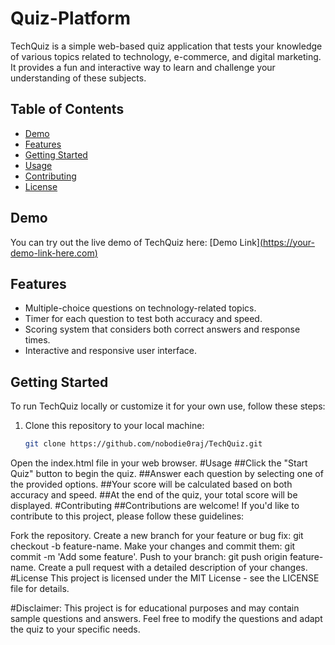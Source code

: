 # Quiz-Platform

TechQuiz is a simple web-based quiz application that tests your knowledge of various topics related to technology, e-commerce, and digital marketing. It provides a fun and interactive way to learn and challenge your understanding of these subjects.

## Table of Contents

- [Demo](#demo)
- [Features](#features)
- [Getting Started](#getting-started)
- [Usage](#usage)
- [Contributing](#contributing)
- [License](#license)

## Demo

You can try out the live demo of TechQuiz here: [Demo Link][(https://your-demo-link-here.com)
](https://nobodie0raj.github.io/Quiz-Platform/)
## Features

- Multiple-choice questions on technology-related topics.
- Timer for each question to test both accuracy and speed.
- Scoring system that considers both correct answers and response times.
- Interactive and responsive user interface.

## Getting Started

To run TechQuiz locally or customize it for your own use, follow these steps:

1. Clone this repository to your local machine:

   ```bash
   git clone https://github.com/nobodie0raj/TechQuiz.git
Open the index.html file in your web browser.
#Usage
##Click the "Start Quiz" button to begin the quiz.
##Answer each question by selecting one of the provided options.
##Your score will be calculated based on both accuracy and speed.
##At the end of the quiz, your total score will be displayed.
#Contributing
##Contributions are welcome! If you'd like to contribute to this project, please follow these guidelines:

Fork the repository.
Create a new branch for your feature or bug fix: git checkout -b feature-name.
Make your changes and commit them: git commit -m 'Add some feature'.
Push to your branch: git push origin feature-name.
Create a pull request with a detailed description of your changes.
#License
This project is licensed under the MIT License - see the LICENSE file for details.

#Disclaimer: This project is for educational purposes and may contain sample questions and answers. Feel free to modify the questions and adapt the quiz to your specific needs.


